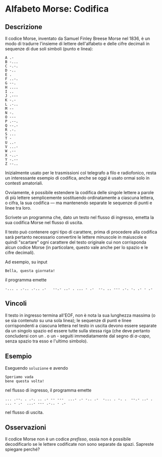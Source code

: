 Alfabeto Morse: Codifica
=======================

Descrizione
-----------

Il codice Morse, inventato da Samuel Finley Breese Morse nel 1836, è un modo di
tradurre l'insieme di lettere dell'alfabeto e delle cifre decimali in sequenze
di due soli simboli (punto e linea):

    A .-
    B -...
    C -.-.
    D -..
    E .
    F ..-.
    G --.
    H ....
    I ..
    J .---
    K -.-
    L .-..
    M --
    N -.
    O ---
    P .--.
    Q --.-
    R .-.
    S ...
    T -
    U ..-
    V ...-
    W .--
    X -..-
    Y -.--
    Z --..

Inizialmente usato per le trasmissioni col telegrafo a filo e radiofonico, resta
un interessante esempio di codifica, anche se oggi è usato ormai solo in
contesti amatoriali.

Ovviamente, è possibile estendere la codifica delle singole lettere a parole di
più lettere semplicemente sostituendo ordinatamente a ciascuna lettera, o cifra,
la sua codifica — ma mantenendo separate le sequenze di punti e linee tra loro.

Scrivete un programma che, dato un testo nel flusso di ingresso, emetta la sua
codifica Morse nel flusso di uscita.

Il testo può contenere ogni tipo di carattere, prima di procedere alla codifica
sarà pertanto necessario convertire le lettere minuscole in maiuscole e quindi
"scartare" ogni carattere del testo originale cui non corrisponda alcun codice
Morse (in particolare, questo vale anche per lo spazio e le cifre decimali).

Ad esempio, su input

    Bella, questa giornata!

il programma emette

    -... . .-.. .-.. .-   --.- ..- . ... - .-  --. .. --- .-. -. .- - .-


Vincoli
-------

Il testo in ingresso termina all'EOF, non è nota la sua lunghezza massima (o se
sia contenuto su una sola linea); le sequenze di punti e linee corrispondenti a
ciascuna lettera nel testo in uscita devono essere separate da un singolo spazio
ed essere tutte sulla stessa riga (che deve pertanto concludersi con un . o un -
seguiti immediatamente dal segno di *a-capo*, senza spazio tra esso e l'ultimo
simbolo).


Esempio
-------

Eseguendo `soluzione` e avendo

    Speriamo vada
    bene questa volta!

nel flusso di ingresso, il programma emette

    ... .--. . .-. .. .- -- ---  ...- .- -.. .-  -... . -. .  --.- ..- . ... - .-  ...- --- .-.. - .-

nel flusso di uscita.


Osservazioni
------------

Il codice Morse non è un codice *prefisso*, ossia non è possibile decodificarlo
se le lettere codificate non sono separate da spazi. Sapreste spiegare perché?
